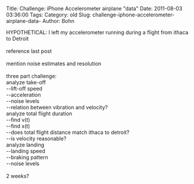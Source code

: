 Title: Challenge:  iPhone Accelerometer airplane "data"
Date: 2011-08-03 03:36:00
Tags: 
Category: old
Slug: challenge-iphone-accelerometer-airplane-data-
Author: Bohn

HYPOTHETICAL: I left my accelerometer running during a flight from ithaca to Detroit<br /><br />reference last post<br /><br />mention noise estimates and resolution<br /><br />three part challenge:<br />analyze take-off<br />--lift-off speed<br />--acceleration<br />--noise levels<br />--relation between vibration and velocity?<br />analyze total flight duration<br />--find v(t)<br />--find x(t)<br />--does total flight distance match ithaca to detroit?<br />--is velocity reasonable?<br />analyze landing<br />--landing speed<br />--braking pattern<br />--noise levels<br /><br />2 weeks?
